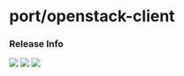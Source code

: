 # port/openstack-client

### Release Info
[![](https://images.microbadger.com/badges/version/port/openstack-client.svg)](http://microbadger.com/images/port/openstack-client "Image info @ microbadger.com")
[![](https://images.microbadger.com/badges/image/port/openstack-client.svg)](http://microbadger.com/images/port/openstack-client "Image info @ microbadger.com")
[![](https://images.microbadger.com/badges/commit/port/openstack-client.svg)](http://microbadger.com/images/port/openstack-client "Image info @ microbadger.com")
